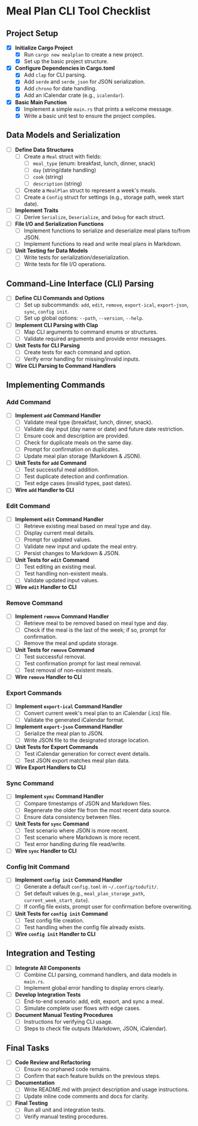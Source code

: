 # Meal Plan CLI Tool Checklist

## Project Setup

- [x] **Initialize Cargo Project**
  - [x] Run `cargo new mealplan` to create a new project.
  - [x] Set up the basic project structure.
- [x] **Configure Dependencies in Cargo.toml**
  - [x] Add `clap` for CLI parsing.
  - [x] Add `serde` and `serde_json` for JSON serialization.
  - [x] Add `chrono` for date handling.
  - [x] Add an iCalendar crate (e.g., `icalendar`).
- [x] **Basic Main Function**
  - [x] Implement a simple `main.rs` that prints a welcome message.
  - [x] Write a basic unit test to ensure the project compiles.

## Data Models and Serialization

- [ ] **Define Data Structures**
  - [ ] Create a `Meal` struct with fields:
    - [ ] `meal_type` (enum: breakfast, lunch, dinner, snack)
    - [ ] `day` (string/date handling)
    - [ ] `cook` (string)
    - [ ] `description` (string)
  - [ ] Create a `MealPlan` struct to represent a week's meals.
  - [ ] Create a `Config` struct for settings (e.g., storage path, week start date).
- [ ] **Implement Traits**
  - [ ] Derive `Serialize`, `Deserialize`, and `Debug` for each struct.
- [ ] **File I/O and Serialization Functions**
  - [ ] Implement functions to serialize and deserialize meal plans to/from JSON.
  - [ ] Implement functions to read and write meal plans in Markdown.
- [ ] **Unit Testing for Data Models**
  - [ ] Write tests for serialization/deserialization.
  - [ ] Write tests for file I/O operations.

## Command-Line Interface (CLI) Parsing

- [ ] **Define CLI Commands and Options**
  - [ ] Set up subcommands: `add`, `edit`, `remove`, `export-ical`, `export-json`, `sync`, `config init`.
  - [ ] Set up global options: `--path`, `--version`, `--help`.
- [ ] **Implement CLI Parsing with Clap**
  - [ ] Map CLI arguments to command enums or structures.
  - [ ] Validate required arguments and provide error messages.
- [ ] **Unit Tests for CLI Parsing**
  - [ ] Create tests for each command and option.
  - [ ] Verify error handling for missing/invalid inputs.
- [ ] **Wire CLI Parsing to Command Handlers**

## Implementing Commands

### Add Command

- [ ] **Implement `add` Command Handler**
  - [ ] Validate meal type (breakfast, lunch, dinner, snack).
  - [ ] Validate day input (day name or date) and future date restriction.
  - [ ] Ensure cook and description are provided.
  - [ ] Check for duplicate meals on the same day.
  - [ ] Prompt for confirmation on duplicates.
  - [ ] Update meal plan storage (Markdown & JSON).
- [ ] **Unit Tests for `add` Command**
  - [ ] Test successful meal addition.
  - [ ] Test duplicate detection and confirmation.
  - [ ] Test edge cases (invalid types, past dates).
- [ ] **Wire `add` Handler to CLI**

### Edit Command

- [ ] **Implement `edit` Command Handler**
  - [ ] Retrieve existing meal based on meal type and day.
  - [ ] Display current meal details.
  - [ ] Prompt for updated values.
  - [ ] Validate new input and update the meal entry.
  - [ ] Persist changes to Markdown & JSON.
- [ ] **Unit Tests for `edit` Command**
  - [ ] Test editing an existing meal.
  - [ ] Test handling non-existent meals.
  - [ ] Validate updated input values.
- [ ] **Wire `edit` Handler to CLI**

### Remove Command

- [ ] **Implement `remove` Command Handler**
  - [ ] Retrieve meal to be removed based on meal type and day.
  - [ ] Check if the meal is the last of the week; if so, prompt for confirmation.
  - [ ] Remove the meal and update storage.
- [ ] **Unit Tests for `remove` Command**
  - [ ] Test successful removal.
  - [ ] Test confirmation prompt for last meal removal.
  - [ ] Test removal of non-existent meals.
- [ ] **Wire `remove` Handler to CLI**

### Export Commands

- [ ] **Implement `export-ical` Command Handler**
  - [ ] Convert current week's meal plan to an iCalendar (.ics) file.
  - [ ] Validate the generated iCalendar format.
- [ ] **Implement `export-json` Command Handler**
  - [ ] Serialize the meal plan to JSON.
  - [ ] Write JSON file to the designated storage location.
- [ ] **Unit Tests for Export Commands**
  - [ ] Test iCalendar generation for correct event details.
  - [ ] Test JSON export matches meal plan data.
- [ ] **Wire Export Handlers to CLI**

### Sync Command

- [ ] **Implement `sync` Command Handler**
  - [ ] Compare timestamps of JSON and Markdown files.
  - [ ] Regenerate the older file from the most recent data source.
  - [ ] Ensure data consistency between files.
- [ ] **Unit Tests for `sync` Command**
  - [ ] Test scenario where JSON is more recent.
  - [ ] Test scenario where Markdown is more recent.
  - [ ] Test error handling during file read/write.
- [ ] **Wire `sync` Handler to CLI**

### Config Init Command

- [ ] **Implement `config init` Command Handler**
  - [ ] Generate a default `config.toml` in `~/.config/todufit/`.
  - [ ] Set default values (e.g., `meal_plan_storage_path`, `current_week_start_date`).
  - [ ] If config file exists, prompt user for confirmation before overwriting.
- [ ] **Unit Tests for `config init` Command**
  - [ ] Test config file creation.
  - [ ] Test handling when the config file already exists.
- [ ] **Wire `config init` Handler to CLI**

## Integration and Testing

- [ ] **Integrate All Components**
  - [ ] Combine CLI parsing, command handlers, and data models in `main.rs`.
  - [ ] Implement global error handling to display errors clearly.
- [ ] **Develop Integration Tests**
  - [ ] End-to-end scenario: add, edit, export, and sync a meal.
  - [ ] Simulate complete user flows with edge cases.
- [ ] **Document Manual Testing Procedures**
  - [ ] Instructions for verifying CLI usage.
  - [ ] Steps to check file outputs (Markdown, JSON, iCalendar).

## Final Tasks

- [ ] **Code Review and Refactoring**
  - [ ] Ensure no orphaned code remains.
  - [ ] Confirm that each feature builds on the previous steps.
- [ ] **Documentation**
  - [ ] Write README.md with project description and usage instructions.
  - [ ] Update inline code comments and docs for clarity.
- [ ] **Final Testing**
  - [ ] Run all unit and integration tests.
  - [ ] Verify manual testing procedures.
